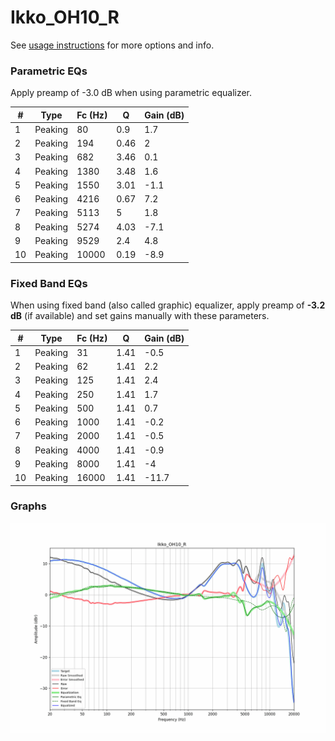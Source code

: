 # Ikko_OH10_R
See [usage instructions](https://github.com/jaakkopasanen/AutoEq#usage) for more options and info.

### Parametric EQs
Apply preamp of -3.0 dB when using parametric equalizer.

|   # | Type    |   Fc (Hz) |    Q |   Gain (dB) |
|-----|---------|-----------|------|-------------|
|   1 | Peaking |        80 | 0.9  |         1.7 |
|   2 | Peaking |       194 | 0.46 |         2   |
|   3 | Peaking |       682 | 3.46 |         0.1 |
|   4 | Peaking |      1380 | 3.48 |         1.6 |
|   5 | Peaking |      1550 | 3.01 |        -1.1 |
|   6 | Peaking |      4216 | 0.67 |         7.2 |
|   7 | Peaking |      5113 | 5    |         1.8 |
|   8 | Peaking |      5274 | 4.03 |        -7.1 |
|   9 | Peaking |      9529 | 2.4  |         4.8 |
|  10 | Peaking |     10000 | 0.19 |        -8.9 |

### Fixed Band EQs
When using fixed band (also called graphic) equalizer, apply preamp of **-3.2 dB** (if available) and set gains manually with these parameters.

|   # | Type    |   Fc (Hz) |    Q |   Gain (dB) |
|-----|---------|-----------|------|-------------|
|   1 | Peaking |        31 | 1.41 |        -0.5 |
|   2 | Peaking |        62 | 1.41 |         2.2 |
|   3 | Peaking |       125 | 1.41 |         2.4 |
|   4 | Peaking |       250 | 1.41 |         1.7 |
|   5 | Peaking |       500 | 1.41 |         0.7 |
|   6 | Peaking |      1000 | 1.41 |        -0.2 |
|   7 | Peaking |      2000 | 1.41 |        -0.5 |
|   8 | Peaking |      4000 | 1.41 |        -0.9 |
|   9 | Peaking |      8000 | 1.41 |        -4   |
|  10 | Peaking |     16000 | 1.41 |       -11.7 |

### Graphs
![](./Ikko_OH10_R.png)
